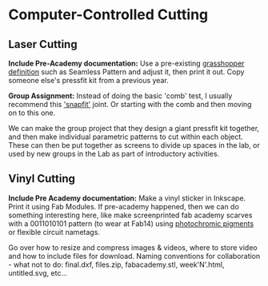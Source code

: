 # Computer-Controlled Cutting

## Laser Cutting

**Include Pre-Academy documentation:** Use a pre-existing [grasshopper definition](http://www.co-de-it.com/wordpress/code/grasshopper-code) such as Seamless Pattern and adjust it, then print it out. Copy someone else's pressfit kit from a previous year. 

**Group Assignment:** Instead of doing the basic 'comb' test, I usually recommend this ['snapfit'](https://tltl.stanford.edu/project/universal-snap-fit) joint. Or starting with the comb and then moving on to this one.

We can make the group project that they design a giant pressfit kit together, and then make individual parametric patterns to cut within each object. These can then be put together as screens to divide up spaces in the lab, or used by new groups in the Lab as part of introductory activities. 

## Vinyl Cutting

**Include Pre Academy documentation:** Make a vinyl sticker in Inkscape. Print it using Fab Modules. 
If pre-academy happened, then we can do something interesting here, like make screenprinted fab academy scarves with a 0011010101 pattern (to wear at Fab14) using [photochromic pigments](https://solarcolordust.com/t/solar-color-dust) or flexible circuit nametags.

Go over how to resize and compress images & videos, where to store video and how to include files for download. Naming conventions for collaboration - what not to do: final.dxf, files.zip, fabacademy.stl, week'N'.html, untitled.svg, etc...